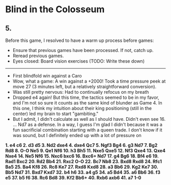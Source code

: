 # Blind in the Colosseum

## 5.

Before this game, I resolved to have a warm up process before games:

* Ensure that previous games have been processed.  If not, catch up. 
* Reread previous games.
* Eyes closed: Board vision exercises (TODO: Write these down) 

---

* First blindfold win against a Caro
* Wow, what a game: A win against a +2000!  Took a time pressure peek at move 27 (3 minutes left, but a relatively straightforward conversion).
* Was still pretty nervous: Had to continually refocus on my breath
* Dropped e4 again!  But this time, the tactics seemed to be in my favor, and I'm not so sure it counts as the same kind of blunder as Game 4.  In this one, I think my intuition about their king positioning (still in the center) led my brain to start "gambiting." 
* But I admit, I didn't calculate as well as I should have.  Didn't even see 16. ... Nd7 as a defense.  In a way, I guess I'm glad I didn't because it was a fun sacrificial combination starting with a queen trade.  I don't know if it was sound, but I definitely ended up with a lot of pressure on 

**1. e4 c6 2. d3 d5 3. Nd2 dxe4 4. dxe4 Qc7 5. Ngf3 Bg4 6. g3 Nd7 7. Bg2 Rd8 8. O-O Ne5 9. Qe1 Nf6 10. h3 Bh5 11. Nxe5 Qxe5 12. Nf3 Qxe4 13. Qxe4 Nxe4 14. Ne5 Nf6 15. Nxc6 bxc6 16. Bxc6+ Nd7 17. g4 Bg6 18. Bf4 e6 19. Rad1 Bxc2 20. Rd2 Bb4 21. Rxc2 O-O 22. Bc7 Nb8 23. Bxd8 Rxd8 24. Rfc1 Ba5 25. Ba4 Kf8 26. Rc8 Ke7 27. Rxd8 Kxd8 28. a3 Bb6 29. Kg2 Ke7 30. Bb5 Nd7 31. Bxd7 Kxd7 32. b4 h6 33. a4 g5 34. a5 Bd4 35. a6 Bb6 36. f3 e5 37. b5 f6 38. Rc6 Bd8 39. Kf2 Bb6+ 40. Rxb6 axb6 41. a7 1-0**


